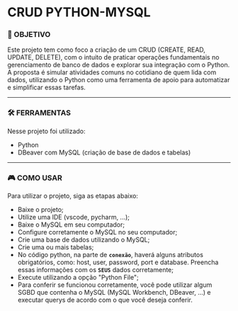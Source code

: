 # CRUD PYTHON-MYSQL

### 🎯 OBJETIVO
Este projeto tem como foco a criação de um CRUD (CREATE, READ, UPDATE, DELETE), com o intuito de praticar operações fundamentais no gerenciamento de banco de dados e explorar sua integração com o Python. A proposta é simular atividades comuns no cotidiano de quem lida com dados, utilizando o Python como uma ferramenta de apoio para automatizar e simplificar essas tarefas.

---

### 🛠️ FERRAMENTAS
Nesse projeto foi utilizado:
- Python
- DBeaver com MySQL (criação de base de dados e tabelas)

---

### 🎮 COMO USAR
Para utilizar o projeto, siga as etapas abaixo:
- Baixe o projeto;
- Utilize uma IDE (vscode, pycharm, ...);
- Baixe o MySQL em seu computador;
- Configure corretamente o MySQL no seu computador;
- Crie uma base de dados utilizando o MySQL;
- Crie uma ou mais tabelas;
- No código python, na parte de **`conexão`**, haverá alguns atributos obrigatórios, como: host, user, password, port e database. Preencha essas informações com os **`SEUS`** dados corretamente;
- Execute utilizando a opção "Python File";
- Para conferir se funcionou corretamente, você pode utilizar algum SGBD que contenha o MySQL (MySQL Workbench, DBeaver, ...) e executar querys de acordo com o que você deseja conferir.
